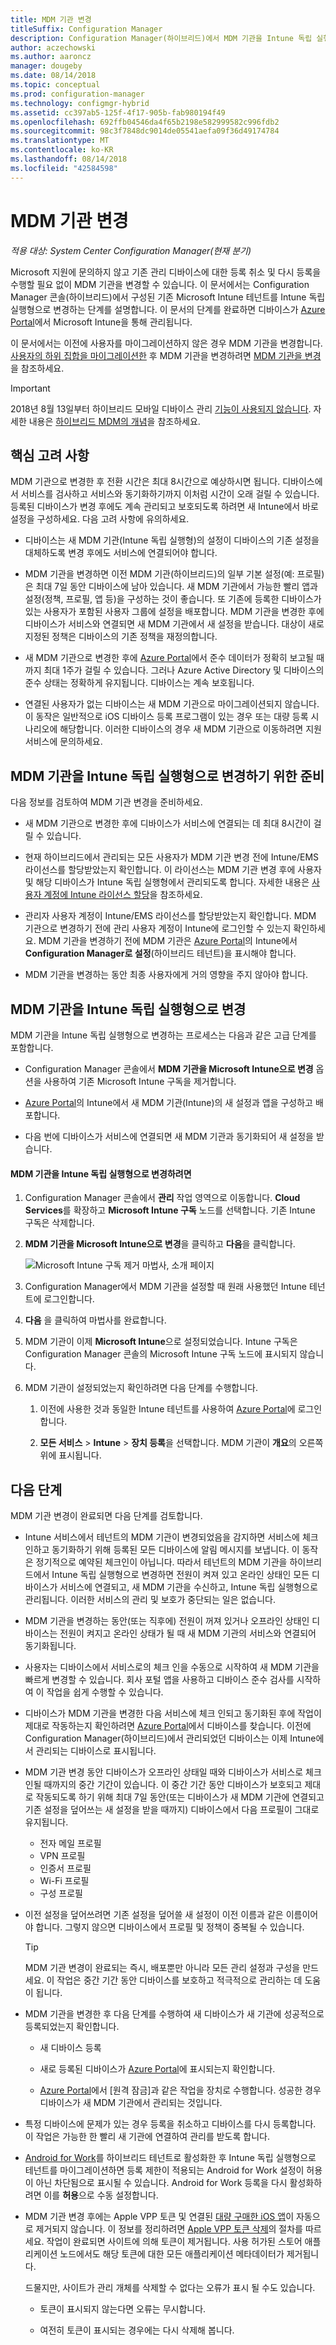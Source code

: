 ```yaml
---
title: MDM 기관 변경
titleSuffix: Configuration Manager
description: Configuration Manager(하이브리드)에서 MDM 기관을 Intune 독립 실행형으로 변경하는 방법을 알아봅니다.
author: aczechowski
ms.author: aaroncz
manager: dougeby
ms.date: 08/14/2018
ms.topic: conceptual
ms.prod: configuration-manager
ms.technology: configmgr-hybrid
ms.assetid: cc397ab5-125f-4f17-905b-fab980194f49
ms.openlocfilehash: 692ffb04546da4f65b2198e582999582c996fdb2
ms.sourcegitcommit: 98c3f7848dc9014de05541aefa09f36d49174784
ms.translationtype: MT
ms.contentlocale: ko-KR
ms.lasthandoff: 08/14/2018
ms.locfileid: "42584598"
---
```

# <a name="change-your-mdm-authority"></a>MDM 기관 변경

*적용 대상: System Center Configuration Manager(현재 분기)*

Microsoft 지원에 문의하지 않고 기존 관리 디바이스에 대한 등록 취소 및 다시 등록을 수행할 필요 없이 MDM 기관을 변경할 수 있습니다. 이 문서에서는 Configuration Manager 콘솔(하이브리드)에서 구성된 기존 Microsoft Intune 테넌트를 Intune 독립 실행형으로 변경하는 단계를 설명합니다. 이 문서의 단계를 완료하면 디바이스가 [Azure Portal](https://portal.azure.com)에서 Microsoft Intune을 통해 관리됩니다. 

이 문서에서는 이전에 사용자를 마이그레이션하지 않은 경우 MDM 기관을 변경합니다. [사용자의 하위 집합을 마이그레이션한](migrate-hybridmdm-to-intunesa.md) 후 MDM 기관을 변경하려면 [MDM 기관을 변경](migrate-change-mdm-authority.md)을 참조하세요.

> [!Important]  
> 2018년 8월 13일부터 하이브리드 모바일 디바이스 관리 [기능이 사용되지 않습니다](/sccm/core/plan-design/changes/deprecated/removed-and-deprecated-cmfeatures). 자세한 내용은 [하이브리드 MDM의 개념](/sccm/mdm/understand/hybrid-mobile-device-management)을 참조하세요.<!--Intune feature 2683117-->  



## <a name="key-considerations"></a>핵심 고려 사항

MDM 기관으로 변경한 후 전환 시간은 최대 8시간으로 예상하시면 됩니다. 디바이스에서 서비스를 검사하고 서비스와 동기화하기까지 이처럼 시간이 오래 걸릴 수 있습니다. 등록된 디바이스가 변경 후에도 계속 관리되고 보호되도록 하려면 새 Intune에서 바로 설정을 구성하세요. 다음 고려 사항에 유의하세요.

- 디바이스는 새 MDM 기관(Intune 독립 실행형)의 설정이 디바이스의 기존 설정을 대체하도록 변경 후에도 서비스에 연결되어야 합니다.  

- MDM 기관을 변경하면 이전 MDM 기관(하이브리드)의 일부 기본 설정(예: 프로필)은 최대 7일 동안 디바이스에 남아 있습니다. 새 MDM 기관에서 가능한 빨리 앱과 설정(정책, 프로필, 앱 등)을 구성하는 것이 좋습니다. 또 기존에 등록한 디바이스가 있는 사용자가 포함된 사용자 그룹에 설정을 배포합니다. MDM 기관을 변경한 후에 디바이스가 서비스와 연결되면 새 MDM 기관에서 새 설정을 받습니다. 대상이 새로 지정된 정책은 디바이스의 기존 정책을 재정의합니다.  

- 새 MDM 기관으로 변경한 후에 [Azure Portal](https://portal.azure.com)에서 준수 데이터가 정확히 보고될 때까지 최대 1주가 걸릴 수 있습니다. 그러나 Azure Active Directory 및 디바이스의 준수 상태는 정확하게 유지됩니다. 디바이스는 계속 보호됩니다.  

- 연결된 사용자가 없는 디바이스는 새 MDM 기관으로 마이그레이션되지 않습니다. 이 동작은 일반적으로 iOS 디바이스 등록 프로그램이 있는 경우 또는 대량 등록 시나리오에 해당합니다. 이러한 디바이스의 경우 새 MDM 기관으로 이동하려면 지원 서비스에 문의하세요.  



## <a name="prepare-to-change-the-mdm-authority-to-intune-standalone"></a>MDM 기관을 Intune 독립 실행형으로 변경하기 위한 준비

다음 정보를 검토하여 MDM 기관 변경을 준비하세요.

- 새 MDM 기관으로 변경한 후에 디바이스가 서비스에 연결되는 데 최대 8시간이 걸릴 수 있습니다.  

- 현재 하이브리드에서 관리되는 모든 사용자가 MDM 기관 변경 전에 Intune/EMS 라이선스를 할당받았는지 확인합니다. 이 라이선스는 MDM 기관 변경 후에 사용자 및 해당 디바이스가 Intune 독립 실행형에서 관리되도록 합니다. 자세한 내용은 [사용자 계정에 Intune 라이선스 할당](https://docs.microsoft.com/intune/get-started/start-with-a-paid-subscription-to-microsoft-intune-step-4)을 참조하세요.  

- 관리자 사용자 계정이 Intune/EMS 라이선스를 할당받았는지 확인합니다. MDM 기관으로 변경하기 전에 관리 사용자 계정이 Intune에 로그인할 수 있는지 확인하세요. MDM 기관을 변경하기 전에 MDM 기관은 [Azure Portal](https://portal.azure.com)의 Intune에서 **Configuration Manager로 설정**(하이브리드 테넌트)을 표시해야 합니다.  

- MDM 기관을 변경하는 동안 최종 사용자에게 거의 영향을 주지 않아야 합니다. 



## <a name="change-the-mdm-authority-to-intune-standalone"></a>MDM 기관을 Intune 독립 실행형으로 변경

MDM 기관을 Intune 독립 실행형으로 변경하는 프로세스는 다음과 같은 고급 단계를 포함합니다.  

- Configuration Manager 콘솔에서 **MDM 기관을 Microsoft Intune으로 변경** 옵션을 사용하여 기존 Microsoft Intune 구독을 제거합니다.  

- [Azure Portal](https://portal.azure.com)의 Intune에서 새 MDM 기관(Intune)의 새 설정과 앱을 구성하고 배포합니다.  

- 다음 번에 디바이스가 서비스에 연결되면 새 MDM 기관과 동기화되어 새 설정을 받습니다.  

#### <a name="to-change-the-mdm-authority-to-intune-standalone"></a>MDM 기관을 Intune 독립 실행형으로 변경하려면
1. Configuration Manager 콘솔에서 **관리** 작업 영역으로 이동합니다. **Cloud Services**를 확장하고 **Microsoft Intune 구독** 노드를 선택합니다. 기존 Intune 구독은 삭제합니다.  

2. **MDM 기관을 Microsoft Intune으로 변경**을 클릭하고 **다음**을 클릭합니다.  

   ![Microsoft Intune 구독 제거 마법사, 소개 페이지](./media/mdm-change-delete-subscription.png)

3. Configuration Manager에서 MDM 기관을 설정할 때 원래 사용했던 Intune 테넌트에 로그인합니다.  

4. **다음** 을 클릭하여 마법사를 완료합니다.  

5. MDM 기관이 이제 **Microsoft Intune**으로 설정되었습니다. Intune 구독은 Configuration Manager 콘솔의 Microsoft Intune 구독 노드에 표시되지 않습니다.  

6. MDM 기관이 설정되었는지 확인하려면 다음 단계를 수행합니다.  

    1. 이전에 사용한 것과 동일한 Intune 테넌트를 사용하여 [Azure Portal](https://portal.azure.com)에 로그인합니다.  

    2. **모든 서비스** > **Intune** > **장치 등록**을 선택합니다. MDM 기관이 **개요**의 오른쪽 위에 표시됩니다.  



## <a name="next-steps"></a>다음 단계

MDM 기관 변경이 완료되면 다음 단계를 검토합니다.  

- Intune 서비스에서 테넌트의 MDM 기관이 변경되었음을 감지하면 서비스에 체크 인하고 동기화하기 위해 등록된 모든 디바이스에 알림 메시지를 보냅니다. 이 동작은 정기적으로 예약된 체크인이 아닙니다. 따라서 테넌트의 MDM 기관을 하이브리드에서 Intune 독립 실행형으로 변경하면 전원이 켜져 있고 온라인 상태인 모든 디바이스가 서비스에 연결되고, 새 MDM 기관을 수신하고, Intune 독립 실행형으로 관리됩니다. 이러한 서비스의 관리 및 보호가 중단되는 일은 없습니다.  

- MDM 기관을 변경하는 동안(또는 직후에) 전원이 꺼져 있거나 오프라인 상태인 디바이스는 전원이 켜지고 온라인 상태가 될 때 새 MDM 기관의 서비스와 연결되어 동기화됩니다.   

- 사용자는 디바이스에서 서비스로의 체크 인을 수동으로 시작하여 새 MDM 기관을 빠르게 변경할 수 있습니다. 회사 포털 앱을 사용하고 디바이스 준수 검사를 시작하여 이 작업을 쉽게 수행할 수 있습니다.  

- 디바이스가 MDM 기관을 변경한 다음 서비스에 체크 인되고 동기화된 후에 작업이 제대로 작동하는지 확인하려면 [Azure Portal](https://portal.azure.com)에서 디바이스를 찾습니다. 이전에 Configuration Manager(하이브리드)에서 관리되었던 디바이스는 이제 Intune에서 관리되는 디바이스로 표시됩니다.    

- MDM 기관 변경 동안 디바이스가 오프라인 상태일 때와 디바이스가 서비스로 체크 인될 때까지의 중간 기간이 있습니다. 이 중간 기간 동안 디바이스가 보호되고 제대로 작동되도록 하기 위해 최대 7일 동안(또는 디바이스가 새 MDM 기관에 연결되고 기존 설정을 덮어쓰는 새 설정을 받을 때까지) 디바이스에서 다음 프로필이 그대로 유지됩니다.  
    - 전자 메일 프로필
    - VPN 프로필
    - 인증서 프로필
    - Wi-Fi 프로필
    - 구성 프로필  

- 이전 설정을 덮어쓰려면 기존 설정을 덮어쓸 새 설정이 이전 이름과 같은 이름이어야 합니다. 그렇지 않으면 디바이스에서 프로필 및 정책이 중복될 수 있습니다.    

  > [!TIP]   
  > MDM 기관 변경이 완료되는 즉시, 배포뿐만 아니라 모든 관리 설정과 구성을 만드세요. 이 작업은 중간 기간 동안 디바이스를 보호하고 적극적으로 관리하는 데 도움이 됩니다.   

-  MDM 기관을 변경한 후 다음 단계를 수행하여 새 디바이스가 새 기관에 성공적으로 등록되었는지 확인합니다.   

    - 새 디바이스 등록  

    - 새로 등록된 디바이스가 [Azure Portal](https://portal.azure.com)에 표시되는지 확인합니다.  

    - [Azure Portal](https://portal.azure.com)에서 [원격 잠금]과 같은 작업을 장치로 수행합니다. 성공한 경우 디바이스가 새 MDM 기관에서 관리되는 것입니다.  
    
- 특정 디바이스에 문제가 있는 경우 등록을 취소하고 디바이스를 다시 등록합니다. 이 작업은 가능한 한 빨리 새 기관에 연결하여 관리를 받도록 합니다.  

- [Android for Work](/sccm/mdm/deploy-use/create-configuration-items-for-android-for-work-devices-managed-without-the-client)를 하이브리드 테넌트로 활성화한 후 Intune 독립 실행형으로 테넌트를 마이그레이션하면 등록 제한이 적용되는 Android for Work 설정이 허용이 아닌 차단됨으로 표시될 수 있습니다. Android for Work 등록을 다시 활성화하려면 이를 **허용**으로 수동 설정합니다.<!--512117-->  

- MDM 기관 변경 후에는 Apple VPP 토큰 및 연결된 [대량 구매한 iOS 앱](/sccm/mdm/deploy-use/manage-volume-purchased-ios-apps)이 자동으로 제거되지 않습니다. 이 정보를 정리하려면 [Apple VPP 토큰 삭제](/sccm/mdm/deploy-use/manage-volume-purchased-ios-apps#delete-an-apple-vpp-token)의 절차를 따르세요. 작업이 완료되면 사이트에 의해 토큰이 제거됩니다. 사용 허가된 스토어 애플리케이션 노드에서도 해당 토큰에 대한 모든 애플리케이션 메타데이터가 제거됩니다.<!--SCCMDocs issue 579-->  

    드물지만, 사이트가 관리 개체를 삭제할 수 없다는 오류가 표시 될 수도 있습니다.  

    - 토큰이 표시되지 않는다면 오류는 무시합니다.  

    - 여전히 토큰이 표시되는 경우에는 다시 삭제해 봅니다.  

